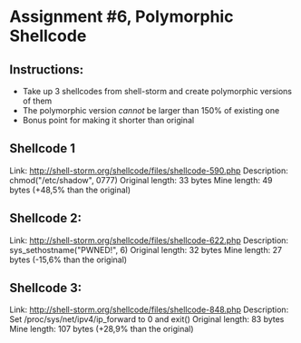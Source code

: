 Assignment #6, Polymorphic Shellcode
====================================

Instructions:
-------------
* Take up 3 shellcodes from shell-storm and create polymorphic versions of them
* The polymorphic version *cannot* be larger than 150% of existing one
* Bonus point for making it shorter than original

Shellcode 1
-----------
Link:				http://shell-storm.org/shellcode/files/shellcode-590.php
Description:		chmod("/etc/shadow", 0777)
Original length:	33 bytes
Mine length:		49 bytes (+48,5% than the original)

Shellcode 2:
------------
Link:				http://shell-storm.org/shellcode/files/shellcode-622.php
Description:		sys_sethostname("PWNED!", 6)
Original length:	32 bytes
Mine length:		27 bytes (-15,6% than the original)

Shellcode 3:
------------
Link:				http://shell-storm.org/shellcode/files/shellcode-848.php
Description:		Set /proc/sys/net/ipv4/ip_forward to 0 and exit() 
Original length:	83 bytes
Mine length:		107 bytes (+28,9% than the original)
